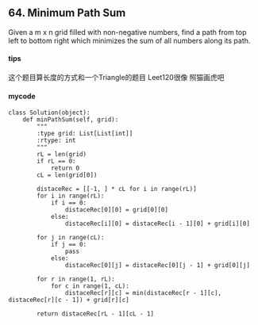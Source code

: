 ## 64. Minimum Path Sum

Given a m x n grid filled with non-negative numbers, find a path from top left to bottom right which minimizes the sum of all numbers along its path.

#### tips
这个题目算长度的方式和一个Triangle的题目 Leet120很像 照猫画虎吧

#### mycode


```
class Solution(object):
    def minPathSum(self, grid):
        """
        :type grid: List[List[int]]
        :rtype: int
        """
        rL = len(grid)
        if rL == 0:
            return 0
        cL = len(grid[0])

        distaceRec = [[-1, ] * cL for i in range(rL)]
        for i in range(rL):
            if i == 0:
                distaceRec[0][0] = grid[0][0]
            else:
                distaceRec[i][0] = distaceRec[i - 1][0] + grid[i][0]

        for j in range(cL):
            if j == 0:
                pass
            else:
                distaceRec[0][j] = distaceRec[0][j - 1] + grid[0][j]

        for r in range(1, rL):
            for c in range(1, cL):
                distaceRec[r][c] = min(distaceRec[r - 1][c], distaceRec[r][c - 1]) + grid[r][c]

        return distaceRec[rL - 1][cL - 1]
```
